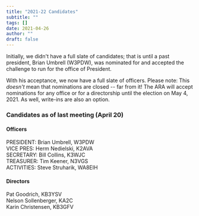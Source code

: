 ```yaml
---
title: "2021-22 Candidates"
subtitle: ""
tags: []
date: 2021-04-26
author: ""
draft: false
---
```

Initially, we didn't have a full slate of candidates; that is until a past president, Brian Umbrell (W3PDW), was nominated for and accepted the challenge to run for the office of President. 
<!--more-->
With his acceptance, we now have a full slate of officers.  Please note:  This *doesn't* mean that nominations are closed -- far from it!  The ARA will accept nominations for any office or for a directorship until the election on May 4, 2021. As well, write-ins are also an option.

### Candidates as of last meeting (April 20)
#### Officers
PRESIDENT: Brian Umbrell, W3PDW  
VICE PRES: Herm Nedielski, K2AVA  
SECRETARY: Bill Collins, K3WJC    
TREASURER: Tim Keener, N3VGS  
ACTIVITIES: Steve Struharik, WA8EIH  

#### Directors
Pat Goodrich, KB3YSV  
Nelson Sollenberger, KA2C  
Karin Christensen, KB3GFV
